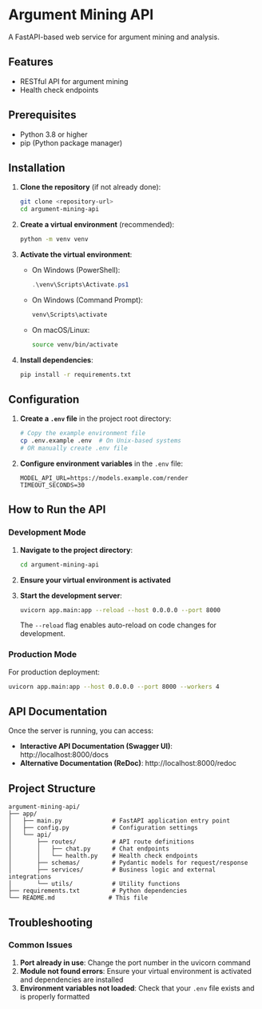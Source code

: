 # Argument Mining API

A FastAPI-based web service for argument mining and analysis.

## Features

- RESTful API for argument mining
- Health check endpoints

## Prerequisites

- Python 3.8 or higher
- pip (Python package manager)

## Installation

1. **Clone the repository** (if not already done):
   ```bash
   git clone <repository-url>
   cd argument-mining-api
   ```

2. **Create a virtual environment** (recommended):
   ```bash
   python -m venv venv
   ```

3. **Activate the virtual environment**:
   - On Windows (PowerShell):
     ```powershell
     .\venv\Scripts\Activate.ps1
     ```
   - On Windows (Command Prompt):
     ```cmd
     venv\Scripts\activate
     ```
   - On macOS/Linux:
     ```bash
     source venv/bin/activate
     ```

4. **Install dependencies**:
   ```bash
   pip install -r requirements.txt
   ```

## Configuration

1. **Create a `.env` file** in the project root directory:
   ```bash
   # Copy the example environment file
   cp .env.example .env  # On Unix-based systems
   # OR manually create .env file
   ```

2. **Configure environment variables** in the `.env` file:
   ```env
   MODEL_API_URL=https://models.example.com/render
   TIMEOUT_SECONDS=30
   ```

## How to Run the API

### Development Mode

1. **Navigate to the project directory**:
   ```bash
   cd argument-mining-api
   ```

2. **Ensure your virtual environment is activated**

3. **Start the development server**:
   ```bash
   uvicorn app.main:app --reload --host 0.0.0.0 --port 8000
   ```

   The `--reload` flag enables auto-reload on code changes for development.

### Production Mode

For production deployment:
```bash
uvicorn app.main:app --host 0.0.0.0 --port 8000 --workers 4
```

## API Documentation

Once the server is running, you can access:

- **Interactive API Documentation (Swagger UI)**: http://localhost:8000/docs
- **Alternative Documentation (ReDoc)**: http://localhost:8000/redoc

## Project Structure

```
argument-mining-api/
├── app/
│   ├── main.py              # FastAPI application entry point
│   ├── config.py            # Configuration settings
│   └── api/
│       ├── routes/          # API route definitions
│       │   ├── chat.py      # Chat endpoints
│       │   └── health.py    # Health check endpoints
│       ├── schemas/         # Pydantic models for request/response
│       ├── services/        # Business logic and external integrations
│       └── utils/           # Utility functions
├── requirements.txt         # Python dependencies
└── README.md               # This file
```

## Troubleshooting

### Common Issues

1. **Port already in use**: Change the port number in the uvicorn command
2. **Module not found errors**: Ensure your virtual environment is activated and dependencies are installed
3. **Environment variables not loaded**: Check that your `.env` file exists and is properly formatted
